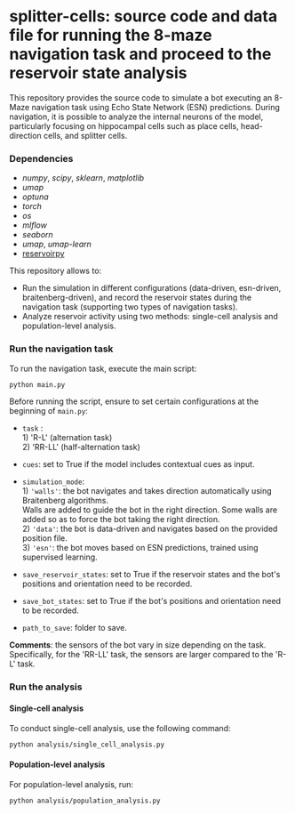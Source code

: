 # splitter-cells: source code and data file for running the 8-maze navigation task and proceed to the reservoir state analysis 


This repository provides the source code to simulate a bot executing an 8-Maze navigation task using Echo State Network (ESN) predictions. During navigation, it is possible to analyze the internal neurons of the model, particularly focusing on hippocampal cells such as place cells, head-direction cells, and splitter cells.


### Dependencies

-  *numpy*, *scipy*, *sklearn*, *matplotlib*
- *umap*
- *optuna* 
- *torch*
- *os*
- *mlflow*
- *seaborn*
- *umap*, *umap-learn*
- [reservoirpy](https://reservoirpy.readthedocs.io/en/latest/index.html)


This repository allows to:
- Run the simulation in different configurations (data-driven, esn-driven, braitenberg-driven), and record the reservoir states during the navigation task  (supporting two types of navigation tasks).
- Analyze reservoir activity using two methods: single-cell analysis and population-level analysis.

### Run the navigation task

To run the navigation task, execute the main script:

```Bash
python main.py
```

Before running the script, ensure to set certain configurations at the beginning of ```main.py```:

- ```task``` :   
        1) 'R-L' (alternation task)    
        2) 'RR-LL' (half-alternation task)   

- ```cues```:   set to True if the model includes contextual cues as input.

- ```simulation_mode```:   
                1) ```'walls'```: the bot navigates and takes direction automatically using Braitenberg algorithms.    
                            Walls are added to guide the bot in the right direction.
                   Some walls are added so as to force the bot taking the right direction.        
                2) ```'data'```: the bot is data-driven and navigates based on the provided position file.    
                3) ```'esn'```: the bot moves based on ESN predictions, trained using supervised learning.

- ```save_reservoir_states```: set to True if the reservoir states and the bot's positions and orientation need to be recorded.   
- ```save_bot_states```: set to True if the bot's positions and orientation need to be recorded.  
- ```path_to_save```: folder to save.  



**Comments**: the sensors of the bot vary in size depending on the task. Specifically, for the 'RR-LL' task, the sensors are larger compared to the 'R-L' task. 

### Run the analysis


#### Single-cell analysis
To conduct single-cell analysis, use the following command:

```Bash
python analysis/single_cell_analysis.py
```

#### Population-level analysis
For population-level analysis, run:
```Bash
python analysis/population_analysis.py
```
